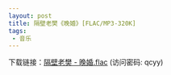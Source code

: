 ```yaml
---
layout: post
title: 隔壁老樊《晚婚》[FLAC/MP3-320K]
tags: 
 - 音乐
---
```

下载链接：<a href="https://url89.ctfile.com/f/49227189-966324871-bf549e?p=qcyy" target="_blank">隔壁老樊 - 晚婚.flac</a> (访问密码: qcyy)<br/>
